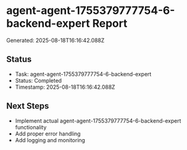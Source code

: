# agent-agent-1755379777754-6-backend-expert Report

Generated: 2025-08-18T16:16:42.088Z

## Status
- Task: agent-agent-1755379777754-6-backend-expert
- Status: Completed
- Timestamp: 2025-08-18T16:16:42.088Z

## Next Steps
- Implement actual agent-agent-1755379777754-6-backend-expert functionality
- Add proper error handling
- Add logging and monitoring
